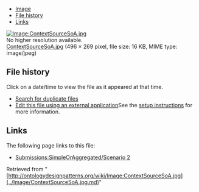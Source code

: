 * [Image](../Image/ContextSourceSoA.jpg.md#file)
* [File history](../Image/ContextSourceSoA.jpg.md#filehistory)
* [Links](../Image/ContextSourceSoA.jpg.md#filelinks)

[![Image:ContextSourceSoA.jpg](../../../images/9/98/ContextSourceSoA.jpg)](../../../images/9/98/ContextSourceSoA.jpg)  
No higher resolution available.  
[ContextSourceSoA.jpg](../../../images/9/98/ContextSourceSoA.jpg)‎ (496 × 269 pixel, file size: 16 KB, MIME type: image/jpeg)

## File history

Click on a date/time to view the file as it appeared at that time.



  
* [Search for duplicate files](http://ontologydesignpatterns.org/wiki/Special:FileDuplicateSearch/ContextSourceSoA.jpg "Special:FileDuplicateSearch/ContextSourceSoA.jpg")
* [Edit this file using an external application](http://ontologydesignpatterns.org/wiki/index.php?title=Image:ContextSourceSoA.jpg&action=edit&externaledit=true&mode=file "Image:ContextSourceSoA.jpg")See the [setup instructions](http://www.mediawiki.org/wiki/Manual:External_editors "http://www.mediawiki.org/wiki/Manual:External_editors") for more information.

## Links



The following page links to this file:


* [Submissions:SimpleOrAggregated/Scenario 2](../Submissions/SimpleOrAggregated/Scenario_2.md "Submissions:SimpleOrAggregated/Scenario 2")


Retrieved from "[http://ontologydesignpatterns.org/wiki/Image:ContextSourceSoA.jpg](../Image/ContextSourceSoA.jpg.md)"